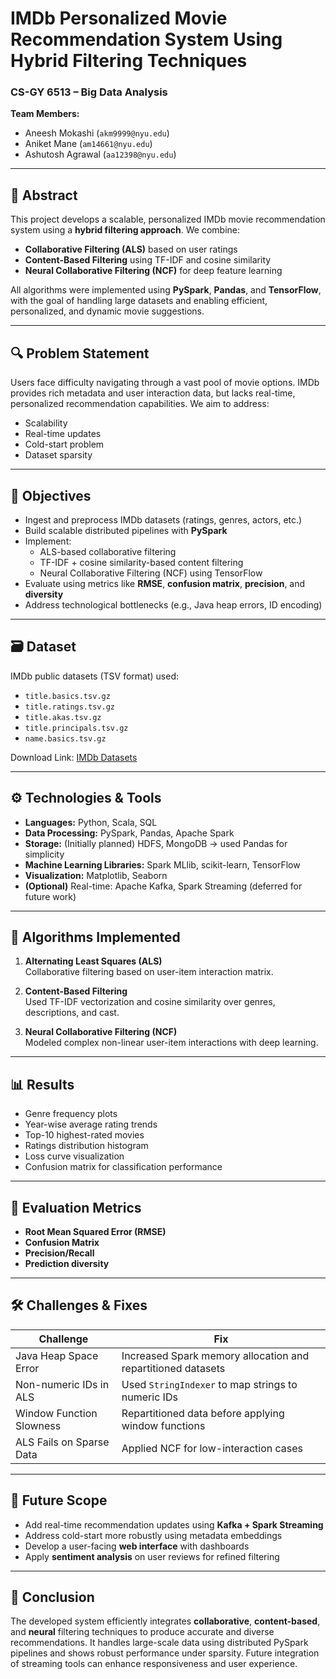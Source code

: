# IMDb Personalized Movie Recommendation System Using Hybrid Filtering Techniques

### CS-GY 6513 – Big Data Analysis  
**Team Members:**  
- Aneesh Mokashi (`akm9999@nyu.edu`)
- Aniket Mane (`am14661@nyu.edu`)    
- Ashutosh Agrawal (`aa12398@nyu.edu`)

---

## 📌 Abstract
This project develops a scalable, personalized IMDb movie recommendation system using a **hybrid filtering approach**. We combine:
- **Collaborative Filtering (ALS)** based on user ratings
- **Content-Based Filtering** using TF-IDF and cosine similarity
- **Neural Collaborative Filtering (NCF)** for deep feature learning

All algorithms were implemented using **PySpark**, **Pandas**, and **TensorFlow**, with the goal of handling large datasets and enabling efficient, personalized, and dynamic movie suggestions.

---

## 🔍 Problem Statement
Users face difficulty navigating through a vast pool of movie options. IMDb provides rich metadata and user interaction data, but lacks real-time, personalized recommendation capabilities. We aim to address:
- Scalability
- Real-time updates
- Cold-start problem
- Dataset sparsity

---

## 🎯 Objectives
- Ingest and preprocess IMDb datasets (ratings, genres, actors, etc.)
- Build scalable distributed pipelines with **PySpark**
- Implement:
  - ALS-based collaborative filtering
  - TF-IDF + cosine similarity-based content filtering
  - Neural Collaborative Filtering (NCF) using TensorFlow
- Evaluate using metrics like **RMSE**, **confusion matrix**, **precision**, and **diversity**
- Address technological bottlenecks (e.g., Java heap errors, ID encoding)

---

## 🗃️ Dataset
IMDb public datasets (TSV format) used:
- `title.basics.tsv.gz`
- `title.ratings.tsv.gz`
- `title.akas.tsv.gz`
- `title.principals.tsv.gz`
- `name.basics.tsv.gz`

Download Link: [IMDb Datasets](https://datasets.imdbws.com/)

---

## ⚙️ Technologies & Tools
- **Languages:** Python, Scala, SQL
- **Data Processing:** PySpark, Pandas, Apache Spark
- **Storage:** (Initially planned) HDFS, MongoDB → used Pandas for simplicity
- **Machine Learning Libraries:** Spark MLlib, scikit-learn, TensorFlow
- **Visualization:** Matplotlib, Seaborn
- **(Optional)** Real-time: Apache Kafka, Spark Streaming (deferred for future work)

---

## 🧠 Algorithms Implemented
1. **Alternating Least Squares (ALS)**  
   Collaborative filtering based on user-item interaction matrix.

2. **Content-Based Filtering**  
   Used TF-IDF vectorization and cosine similarity over genres, descriptions, and cast.

3. **Neural Collaborative Filtering (NCF)**  
   Modeled complex non-linear user-item interactions with deep learning.

---

## 📊 Results
- Genre frequency plots
- Year-wise average rating trends
- Top-10 highest-rated movies
- Ratings distribution histogram
- Loss curve visualization
- Confusion matrix for classification performance

---

## 🧪 Evaluation Metrics
- **Root Mean Squared Error (RMSE)**
- **Confusion Matrix**
- **Precision/Recall**
- **Prediction diversity**

---

## 🛠️ Challenges & Fixes
| Challenge | Fix |
|----------|-----|
| Java Heap Space Error | Increased Spark memory allocation and repartitioned datasets |
| Non-numeric IDs in ALS | Used `StringIndexer` to map strings to numeric IDs |
| Window Function Slowness | Repartitioned data before applying window functions |
| ALS Fails on Sparse Data | Applied NCF for low-interaction cases |

---

## 🚀 Future Scope
- Add real-time recommendation updates using **Kafka + Spark Streaming**
- Address cold-start more robustly using metadata embeddings
- Develop a user-facing **web interface** with dashboards
- Apply **sentiment analysis** on user reviews for refined filtering

---

## 🏁 Conclusion
The developed system efficiently integrates **collaborative**, **content-based**, and **neural** filtering techniques to produce accurate and diverse recommendations. It handles large-scale data using distributed PySpark pipelines and shows robust performance under sparsity. Future integration of streaming tools can enhance responsiveness and user experience.

